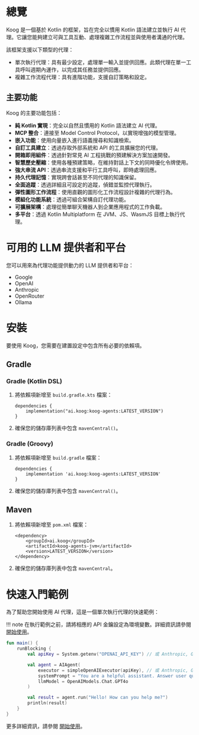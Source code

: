 # 總覽

Koog 是一個基於 Kotlin 的框架，旨在完全以慣用 Kotlin 語法建立並執行 AI 代理。它讓您能夠建立可與工具互動、處理複雜工作流程並與使用者溝通的代理。

該框架支援以下類型的代理：

*   單次執行代理：具有最少設定，處理單一輸入並提供回應。此類代理在單一工具呼叫週期內運作，以完成其任務並提供回應。
*   複雜工作流程代理：具有進階功能，支援自訂策略和設定。

## 主要功能

Koog 的主要功能包括：

-   **純 Kotlin 實現**：完全以自然且慣用的 Kotlin 語法建立 AI 代理。
-   **MCP 整合**：連接至 Model Control Protocol，以實現增強的模型管理。
-   **嵌入功能**：使用向量嵌入進行語義搜尋和知識檢索。
-   **自訂工具建立**：透過存取外部系統和 API 的工具擴展您的代理。
-   **開箱即用組件**：透過針對常見 AI 工程挑戰的預建解決方案加速開發。
-   **智慧歷史壓縮**：使用各種預建策略，在維持對話上下文的同時優化令牌使用。
-   **強大串流 API**：透過串流支援和平行工具呼叫，即時處理回應。
-   **持久代理記憶**：實現跨會話甚至不同代理的知識保留。
-   **全面追蹤**：透過詳細且可設定的追蹤，偵錯並監控代理執行。
-   **彈性圖形工作流程**：使用直觀的圖形化工作流程設計複雜的代理行為。
-   **模組化功能系統**：透過可組合架構自訂代理功能。
-   **可擴展架構**：處理從簡單聊天機器人到企業應用程式的工作負載。
-   **多平台**：透過 Kotlin Multiplatform 在 JVM、JS、WasmJS 目標上執行代理。

# 可用的 LLM 提供者和平台

您可以用來為代理功能提供動力的 LLM 提供者和平台：

-   Google
-   OpenAI
-   Anthropic
-   OpenRouter
-   Ollama

# 安裝

要使用 Koog，您需要在建置設定中包含所有必要的依賴項。

## Gradle

### Gradle (Kotlin DSL)

1.  將依賴項新增至 `build.gradle.kts` 檔案：

    ```
    dependencies {
        implementation("ai.koog:koog-agents:LATEST_VERSION")
    }
    ```

2.  確保您的儲存庫列表中包含 `mavenCentral()`。

### Gradle (Groovy)

1.  將依賴項新增至 `build.gradle` 檔案：

    ```
    dependencies {
        implementation 'ai.koog:koog-agents:LATEST_VERSION'
    }
    ```

2.  確保您的儲存庫列表中包含 `mavenCentral()`。

## Maven

1.  將依賴項新增至 `pom.xml` 檔案：

    ```
    <dependency>
        <groupId>ai.koog</groupId>
        <artifactId>koog-agents-jvm</artifactId>
        <version>LATEST_VERSION</version>
    </dependency>
    ```

2.  確保您的儲存庫列表中包含 `mavenCentral`。

# 快速入門範例

為了幫助您開始使用 AI 代理，這是一個單次執行代理的快速範例：

!!! note
    在執行範例之前，請將相應的 API 金鑰設定為環境變數。詳細資訊請參閱 [開始使用](single-run-agents.md)。

<!--- INCLUDE
import ai.koog.agents.core.agent.AIAgent
import ai.koog.prompt.executor.clients.openai.OpenAIModels
import ai.koog.prompt.executor.llms.all.simpleOpenAIExecutor
import kotlinx.coroutines.runBlocking
-->
```kotlin
fun main() {
    runBlocking {
        val apiKey = System.getenv("OPENAI_API_KEY") // 或 Anthropic, Google, OpenRouter 等。

        val agent = AIAgent(
            executor = simpleOpenAIExecutor(apiKey), // 或 Anthropic, Google, OpenRouter 等。
            systemPrompt = "You are a helpful assistant. Answer user questions concisely.",
            llmModel = OpenAIModels.Chat.GPT4o
        )

        val result = agent.run("Hello! How can you help me?")
        println(result)
    }
}
```
<!--- KNIT example-index-01.kt -->
更多詳細資訊，請參閱 [開始使用](single-run-agents.md)。